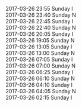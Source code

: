 2017-03-26 23:55 Sunday  I  
2017-03-26 23:40 Sunday  N  
2017-03-26 22:45 Sunday  I  
2017-03-26 22:40 Sunday  N  
2017-03-26 20:05 Sunday  I  
2017-03-26 19:05 Sunday  N  
2017-03-26 13:05 Sunday  I  
2017-03-26 13:00 Sunday  N  
2017-03-26 07:05 Sunday  I  
2017-03-26 07:00 Sunday  N  
2017-03-26 06:25 Sunday  I  
2017-03-26 06:10 Sunday  N  
2017-03-26 04:10 Sunday  I  
2017-03-26 04:05 Sunday  N  
2017-03-26 02:15 Sunday  I  
